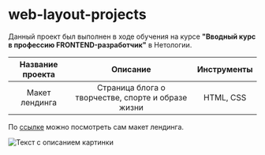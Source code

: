 # web-layout-projects

Данный проект был выполнен в ходе обучения на курсе **"Вводный курс в профессию FRONTEND-разработчик"** в Нетологии.


| Название проекта | Описание | Инструменты | 
| :--------------------: | :--------------------: |:--------------------: 
| Макет лендинга | Страница блога о творчестве, спорте и образе жизни | HTML, CSS |


По [ссылке](https://cdpn.io/pen/debug/gOPyrJQ?authentication_hash=LQMExZYgVmOk) можно посмотреть сам макет лендинга.

<image src="/C:\Users\Aliee\Desktop\image\1dffb7d5853d1d69dbfb01f1c0169e9e.png" alt="Текст с описанием картинки">
